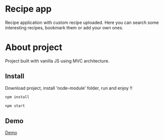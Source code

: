 # Recipe app
Recipe application with custom recipe uploaded. Here you can search some interesting recipes, bookmark them or add your own ones.

# About project
Project built with vanilla JS using MVC architecture.

## Install
Download project, install 'node-module' folder, run and enjoy !!

```sh
npm install
```

```sh
npm start
```

## Demo
<a href="https://soltonanna.github.io/recipes/" target="_blank"> Demo </a>